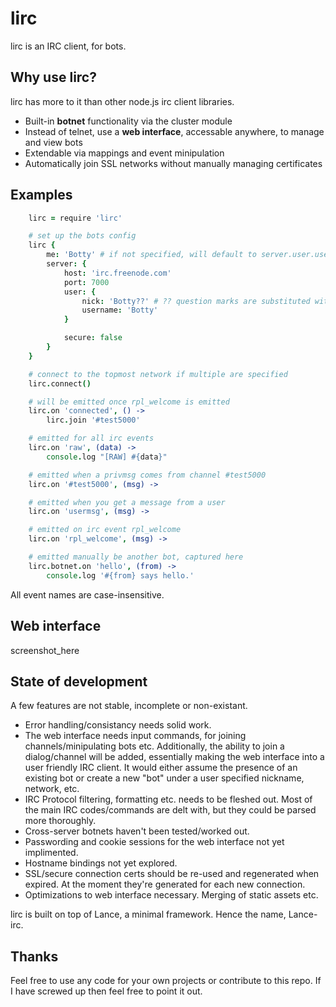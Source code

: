 # lirc
lirc is an IRC client, for bots.

## Why use lirc?
lirc has more to it than other node.js irc client libraries.

- Built-in **botnet** functionality via the cluster module
- Instead of telnet, use a **web interface**, accessable anywhere, to manage and view bots
- Extendable via mappings and event minipulation
- Automatically join SSL networks without manually managing certificates

## Examples
```coffee
	lirc = require 'lirc'

	# set up the bots config
	lirc {
		me: 'Botty' # if not specified, will default to server.user.username
		server: {
			host: 'irc.freenode.com'
			port: 7000
			user: {
				nick: 'Botty??' # ?? question marks are substituted with random numbers
				username: 'Botty'
			}

			secure: false
		}
	}

	# connect to the topmost network if multiple are specified
	lirc.connect()

	# will be emitted once rpl_welcome is emitted
	lirc.on 'connected', () ->
		lirc.join '#test5000'

	# emitted for all irc events
	lirc.on 'raw', (data) ->
		console.log "[RAW] #{data}"

	# emitted when a privmsg comes from channel #test5000
	lirc.on '#test5000', (msg) ->

	# emitted when you get a message from a user
	lirc.on 'usermsg', (msg) ->

	# emitted on irc event rpl_welcome
	lirc.on 'rpl_welcome', (msg) ->

	# emitted manually be another bot, captured here
	lirc.botnet.on 'hello', (from) ->
		console.log '#{from} says hello.'
```

All event names are case-insensitive.

## Web interface
screenshot_here

## State of development
A few features are not stable, incomplete or non-existant.

- Error handling/consistancy needs solid work.
- The web interface needs input commands, for joining channels/minipulating bots etc. Additionally, the ability to join a dialog/channel will be added, essentially making the web interface into a user friendly IRC client. It would either assume the presence of an existing bot or create a new "bot" under a user specified nickname, network, etc.
- IRC Protocol filtering, formatting etc. needs to be fleshed out. Most of the main IRC codes/commands are delt with, but they could be parsed more thoroughly.
- Cross-server botnets haven't been tested/worked out.
- Passwording and cookie sessions for the web interface not yet implimented.
- Hostname bindings not yet explored.
- SSL/secure connection certs should be re-used and regenerated when expired. At the moment they're generated for each new connection.
- Optimizations to web interface necessary. Merging of static assets etc.

lirc is built on top of Lance, a minimal framework. Hence the name, Lance-irc.

## Thanks
Feel free to use any code for your own projects or contribute to this repo. If I have screwed up then feel free to point it out.
